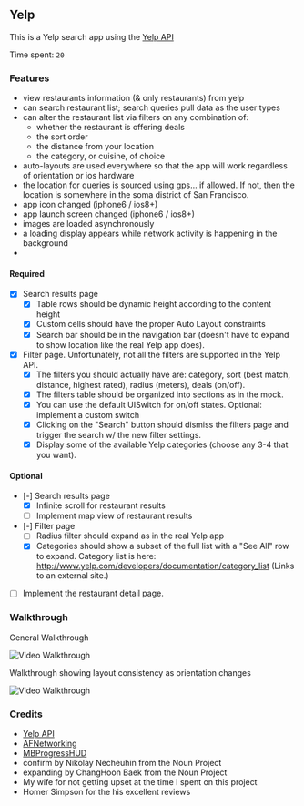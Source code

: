 ## Yelp

This is a Yelp search app using the [Yelp API](https://www.yelp.com/developers/documentation/v2/search_api)

Time spent: `20`

### Features
- view restaurants information (& only restaurants) from yelp
- can search restaurant list; search queries pull data as the user types
- can alter the restaurant list via filters on any combination of:
   - whether the restaurant is offering deals
   - the sort order
   - the distance from your location
   - the category, or cuisine, of choice
- auto-layouts are used everywhere so that the app will work regardless of orientation or ios hardware
- the location for queries is sourced using gps... if allowed. If not, then the location is somewhere in the soma district of San Francisco.
- app icon changed (iphone6 / ios8+)
- app launch screen changed (iphone6 / ios8+)
- images are loaded asynchronously
- a loading display appears while network activity is happening in the background
- 
#### Required

- [x] Search results page
   - [x] Table rows should be dynamic height according to the content height
   - [x] Custom cells should have the proper Auto Layout constraints
   - [x] Search bar should be in the navigation bar (doesn't have to expand to show location like the real Yelp app does).
- [x] Filter page. Unfortunately, not all the filters are supported in the Yelp API.
   - [x] The filters you should actually have are: category, sort (best match, distance, highest rated), radius (meters), deals (on/off).
   - [x] The filters table should be organized into sections as in the mock.
   - [x] You can use the default UISwitch for on/off states. Optional: implement a custom switch
   - [x] Clicking on the "Search" button should dismiss the filters page and trigger the search w/ the new filter settings.
   - [x] Display some of the available Yelp categories (choose any 3-4 that you want).

#### Optional

- [-] Search results page
   - [x] Infinite scroll for restaurant results
   - [ ] Implement map view of restaurant results
- [-] Filter page
   - [ ] Radius filter should expand as in the real Yelp app
   - [x] Categories should show a subset of the full list with a "See All" row to expand. Category list is here: http://www.yelp.com/developers/documentation/category_list (Links to an external site.)
- [ ] Implement the restaurant detail page.

### Walkthrough

General Walkthrough

![Video Walkthrough](yalp/YalpWalkthrough.gif)

Walkthrough showing layout consistency as orientation changes

![Video Walkthrough](yalp/YalpWalkthrough_Orientation.gif)


### Credits
* [Yelp API](https://www.yelp.com/developers/documentation/v2/search_api)
* [AFNetworking](https://github.com/AFNetworking/AFNetworking)
* [MBProgressHUD](https://github.com/jdg/MBProgressHUD)
* confirm by Nikolay Necheuhin from the Noun Project
* expanding by ChangHoon Baek from the Noun Project
* My wife for not getting upset at the time I spent on this project
* Homer Simpson for the his excellent reviews

